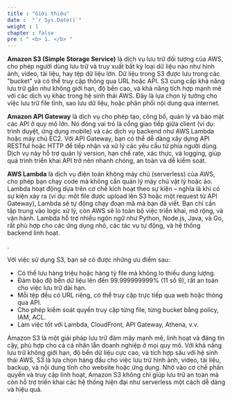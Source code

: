 ```yaml
---
title : "Giới thiệu"
date :  "`r Sys.Date()`" 
weight : 1 
chapter : false
pre : " <b> 1. </b> "
---
```

**Amazon S3 (Simple Storage Service)** là dịch vụ lưu trữ đối tượng của AWS, cho phép người dùng lưu trữ và truy xuất bất kỳ loại dữ liệu nào như hình ảnh, video, tài liệu, hay tệp dữ liệu lớn. Dữ liệu trong S3 được lưu trong các "bucket" và có thể truy cập thông qua URL hoặc API. S3 cung cấp khả năng lưu trữ gần như không giới hạn, độ bền cao, và khả năng tích hợp mạnh mẽ với các dịch vụ khác trong hệ sinh thái AWS. Đây là lựa chọn lý tưởng cho việc lưu trữ file tĩnh, sao lưu dữ liệu, hoặc phân phối nội dung qua internet.

 **Amazon API Gateway** là dịch vụ cho phép tạo, công bố, quản lý và bảo mật các API ở quy mô lớn. Nó đóng vai trò là cổng giao tiếp giữa client (ví dụ: trình duyệt, ứng dụng mobile) và các dịch vụ backend như AWS Lambda hoặc máy chủ EC2. Với API Gateway, bạn có thể dễ dàng xây dựng API RESTful hoặc HTTP để tiếp nhận và xử lý các yêu cầu từ phía người dùng. Dịch vụ này hỗ trợ quản lý version, hạn chế rate, xác thực, và logging, giúp quá trình triển khai API trở nên nhanh chóng, an toàn và dễ kiểm soát.

 **AWS Lambda** là dịch vụ điện toán không máy chủ (serverless) của AWS, cho phép bạn chạy code mà không cần quản lý máy chủ vật lý hoặc ảo. Lambda hoạt động dựa trên cơ chế kích hoạt theo sự kiện – nghĩa là khi có sự kiện xảy ra (ví dụ: một file được upload lên S3 hoặc một request từ API Gateway), Lambda sẽ tự động chạy đoạn mã mà bạn đã viết. Bạn chỉ cần tập trung vào logic xử lý, còn AWS sẽ lo toàn bộ việc triển khai, mở rộng, và vận hành. Lambda hỗ trợ nhiều ngôn ngữ như Python, Node.js, Java, và Go, rất phù hợp cho các ứng dụng nhỏ, các tác vụ tự động, và hệ thống backend linh hoạt.

.

Với việc sử dụng S3, bạn sẽ có được những ưu điểm sau:

- Có thể lưu hàng triệu hoặc hàng tỷ file mà không lo thiếu dung lượng.
- Đảm bảo độ bền dữ liệu lên đến 99.999999999% (11 số 9), rất an toàn cho việc lưu trữ dài hạn.
- Mỗi tệp đều có URL riêng, có thể truy cập trực tiếp qua web hoặc thông qua API.
- Cho phép kiểm soát quyền truy cập từng file, từng bucket bằng policy, IAM, ACL.
- Làm việc tốt với Lambda, CloudFront, API Gateway, Athena, v.v.

Amazon S3 là một giải pháp lưu trữ đám mây mạnh mẽ, linh hoạt và đáng tin cậy, phù hợp cho cả cá nhân lẫn doanh nghiệp ở mọi quy mô. Với khả năng lưu trữ không giới hạn, độ bền dữ liệu cực cao, và tích hợp sâu với hệ sinh thái AWS, S3 là lựa chọn hàng đầu cho việc lưu trữ hình ảnh, video, tài liệu, backup, và nội dung tĩnh cho website hoặc ứng dụng. Nhờ vào cơ chế phân quyền và truy cập linh hoạt, Amazon S3 không chỉ giúp lưu trữ an toàn mà còn hỗ trợ triển khai các hệ thống hiện đại như serverless một cách dễ dàng và hiệu quả.